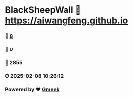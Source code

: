 # BlackSheepWall :link: https://aiwangfeng.github.io 
### :page_facing_up: [8](https://aiwangfeng.github.io/tag.html) 
### :speech_balloon: 0 
### :hibiscus: 2855 
### :alarm_clock: 2025-02-08 10:26:12 
### Powered by :heart: [Gmeek](https://github.com/Meekdai/Gmeek)
